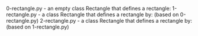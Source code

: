 0-rectangle.py - an empty class Rectangle that defines a rectangle:
1-rectangle.py - a class Rectangle that defines a rectangle by: (based on 0-rectangle.py)
2-rectangle.py - a class Rectangle that defines a rectangle by: (based on 1-rectangle.py)
